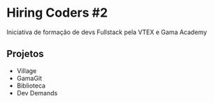 # Hiring Coders #2
 Iniciativa de formação de devs Fullstack pela VTEX e Gama Academy

## Projetos

- Village
- GamaGit
- Biblioteca
- Dev Demands
